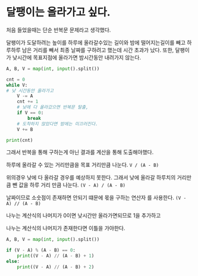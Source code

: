 # 달팽이는 올라가고 싶다.

처음 들었을때는 단순 반복문 문제라고 생각했다.

달팽이가 도달하려는 높이를 하루에 올라갈수있는 길이와
밤에 떨어지는길이를 빼고 하루하루 남은 거리를 빼서 최종
날짜를 구하려고 했는데 시간 초과가 났다. 또한, 달팽이가
낮시간에 목표지점에 올라가면 밤시간동안 내려가지 않는다.

```python
A, B, V = map(int, input().split())

cnt = 0
while V:
# 낮 시간동안 올라가고
    V -= A
    cnt += 1
    # 낮에 다 올라갔으면 반복문 탈출,
    if V == 0:
        break
    # 도착하지 않았다면 밤에는 미끄러진다.
    V += B

print(cnt)
```

그래서 반복을 통해 구하는게 아닌 결과를 계산을 통해
도출해야했다.

하루에 올라갈 수 있는 거리만큼을 목표 거리만큼 나눈다.
`V / (A - B)`

위의경우 낮에 다 올라갈 경우를 예상하지 못한다. 그래서
낮에 올라갈 하루치의 거리만큼 뺀 값을 하루 거리 만큼 나눈다.
`(V - A) / (A - B)`

날짜이므로 소숫점이 존재하면 안되기 떄문에 몫을 구하는 연산자
를 사용한다.
`(V - A) // (A - B)`

나누는 계산식의 나머지가 0이면 낮시간만 올라가면되므로 1을 추가하고

나누는 계산식의 나머지가 존재한다면 이틀을 가야한다.

```python
A, B, V = map(int, input().split())

if (V - A) % (A - B) == 0:
    print((V - A) // (A - B) + 1)
else:
    print((V - A) // (A - B) + 2)
```
